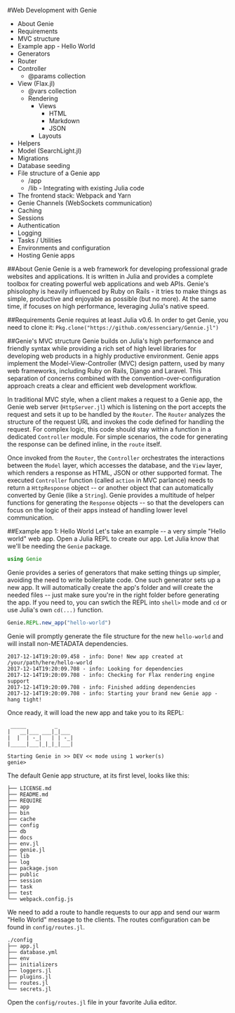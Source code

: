 #Web Development with Genie

* About Genie
* Requirements
* MVC structure
* Example app - Hello World
* Generators
* Router
* Controller
  * @params collection
* View (Flax.jl)
  * @vars collection
  * Rendering
    * Views
      * HTML
      * Markdown
      * JSON
    * Layouts
* Helpers
* Model (SearchLight.jl)
* Migrations
* Database seeding
* File structure of a Genie app
  * /app
  * /lib - Integrating with existing Julia code
* The frontend stack: Webpack and Yarn
* Genie Channels (WebSockets communication)
* Caching
* Sessions
* Authentication
* Logging
* Tasks / Utilities
* Environments and configuration
* Hosting Genie apps

##About Genie
Genie is a web framework for developing professional grade websites and applications. It is written in Julia and provides a complete toolbox for creating powerful web applications and web APIs. Genie's phisolophy is heavily influenced by Ruby on Rails - it tries to make things as simple, productive and enjoyable as possible (but no more). At the same time, if focuses on high performance, leveraging Julia's native speed.

##Requirements
Genie requires at least Julia v0.6.
In order to get Genie, you need to clone it:
`Pkg.clone("https://github.com/essenciary/Gennie.jl")`

##Genie's MVC structure
Genie builds on Julia's high performance and friendly syntax while providing a rich set of high level libraries for developing web products in a highly productive environment. Genie apps implement the Model-View-Controller (MVC) design pattern, used by many web frameworks, including Ruby on Rails, Django and Laravel. This separation of concerns combined with the convention-over-configuration approach creats a clear and efficient web development workflow.

In traditional MVC style, when a client makes a request to a Genie app, the Genie web server (`HttpServer.jl`) which is listening on the port accepts the request and sets it up to be handled by the `Router`. The `Router` analyzes the structure of the request URL and invokes the code defined for handling the request. For complex logic, this code should stay within a function in a dedicated `Controller` module. For simple scenarios, the code for generating the response can be defined inline, in the `route` itself.

Once invoked from the `Router`, the `Controller` orchestrates the interactions between the `Model` layer, which accesses the database, and the `View` layer, which renders a response as HTML, JSON or other supported format. The executed `Controller` function (called `action` in MVC parlance) needs to return a `HttpResponse` object -- or another object that can automatically converted by Genie (like a `String`). Genie provides a multitude of helper functions for generating the `Response` objects -- so that the developers can focus on the logic of their apps instead of handling lower level communication.

##Example app 1: Hello World
Let's take an example -- a very simple "Hello world" web app. Open a Julia REPL to create our app. Let Julia know that we'll be needing the `Genie` package.
```julia
using Genie
```
Genie provides a series of generators that make setting things up simpler, avoiding the need to write boilerplate code. One such generator sets up a new app. It will automatically create the app's folder and will create the needed files -- just make sure you're in the right folder before generating the app. If you need to, you can swtich the REPL into `shell>` mode and `cd` or use Julia's own `cd(...)` function.
```julia
Genie.REPL.new_app("hello-world")
```
Genie will promptly generate the file structure for the new `hello-world` and will install non-METADATA dependencies.
```
2017-12-14T19:20:09.458 - info: Done! New app created at /your/path/here/hello-world
2017-12-14T19:20:09.708 - info: Looking for dependencies
2017-12-14T19:20:09.708 - info: Checking for Flax rendering engine support
2017-12-14T19:20:09.708 - info: Finished adding dependencies
2017-12-14T19:20:09.708 - info: Starting your brand new Genie app - hang tight!
```
Once ready, it will load the new app and take you to its REPL:
```
 _____         _
|   __|___ ___|_|___
|  |  | -_|   | | -_|
|_____|___|_|_|_|___|

Starting Genie in >> DEV << mode using 1 worker(s)
genie>
```
The default Genie app structure, at its first level, looks like this:
```
├── LICENSE.md
├── README.md
├── REQUIRE
├── app
├── bin
├── cache
├── config
├── db
├── docs
├── env.jl
├── genie.jl
├── lib
├── log
├── package.json
├── public
├── session
├── task
├── test
└── webpack.config.js
```
We need to add a route to handle requests to our app and send our warm "Hello World" message to the clients. The routes configuration can be found in `config/routes.jl`.
```
./config
├── app.jl
├── database.yml
├── env
├── initializers
├── loggers.jl
├── plugins.jl
├── routes.jl
└── secrets.jl
```
Open the `config/routes.jl` file in your favorite Julia editor.